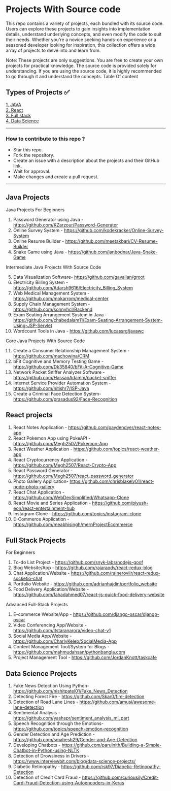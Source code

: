 # Projects With Source code 

This repo contains a variety of projects, each bundled with its source code. Users can explore these projects to gain insights into implementation details, understand underlying concepts, and even modify the code to suit their needs. Whether you're a novice seeking hands-on experience or a seasoned developer looking for inspiration, this collection offers a wide array of projects to delve into and learn from.

Note: These projects are only suggestions. You are free to create your own projects for practical knowledge. The source code is provided solely for understanding. If you are using the source code, it is highly recommended to go through it and understand the concepts.
Table Of content

## Types of Projects ✅
[1. JAVA](#top-15-java-projects-with-source-code) <br>
[2. React](#React-projects-source-code ) <br>
[3. Full stack](#Top-Full-Stack-Projects) <br>
[4. Data Science](#Data-Science-Projects)

<hr>

### How to contribute to this repo ?

- Star this repo.
- Fork the repository.
- Create an issue with a description about the projects and their GitHub link.
- Wait for approval.
- Make changes and create a pull request.

<hr>

## Java Projects

Java Projects For Beginners

1. Password Generator using Java - https://github.com/KZarzour/Password-Generator
2. Online Survey System - https://github.com/kodekracker/Online-Survey-System
3. Online Resume Builder - https://github.com/meetakbari/CV-Resume-Builder
4. Snake Game using Java - https://github.com/janbodnar/Java-Snake-Game

Intermediate Java Projects With Source Code

5. Data Visualization Software- https://github.com/gavalian/groot
6. Electricity Billing System - https://github.com/Adarsh9616/Electricity_Billing_System
7. Web Medical Management System - https://github.com/mokarrom/medical-center
8. Supply Chain Management System - https://github.com/sonnyhcl/Backend
9. Exam Seating Arrangement System in Java - https://github.com/chabedalam11/Exam-Seating-Arrangement-System-Using-JSP-Servlet
10. Wordcount Tools in Java - https://github.com/lucassrg/javawc

Core Java Projects With Source Code

11. Create a Consumer Relationship Management System - https://github.com/machowina/CRM
12. bFit Cognitive and Memory Testing Game - https://github.com/Dk35840/bFit-A-Cognitive-Game
13. Network Packet Sniffer Analyzer Software - https://github.com/HassanAdamm/packet-sniffer
14. Internet Service Provider Automation System - https://github.com/nitishr7/ISP-Java
15. Create a Criminal Face Detection System- https://github.com/prasadus92/Face-Recognition

## React projects 

1. React Notes Application - https://github.com/paydendyer/react-notes-app
2. React Pokemon App using PokeAPI - https://github.com/Megh2507/Pokemon-App
3. React Weather Application - https://github.com/topics/react-weather-app
4. React Cryptocurrency Application - https://github.com/Megh2507/React-Crypto-App
5. React Password Generator - https://github.com/Megh2507/react_password_generator
6. Photo Gallery Application- https://github.com/chrisblakely01/react-node-photo-gallery
7. React Chat Application - https://github.com/WebDevSimplified/Whatsapp-Clone
8. React Movie and Series Application - https://github.com/piyush-eon/react-entertainment-hub
9. Instagram Clone - https://github.com/topics/instagram-clone
10. E-Commerce Application - https://github.com/meabhisingh/mernProjectEcommerce


## Full Stack Projects 

For Beginners

1. To-do List Project - https://github.com/snyk-labs/nodejs-goof
2. Blog Website/App - https://github.com/rajaraodv/react-redux-blog
3. Chat Application/Website - https://github.com/raineroviir/react-redux-socketio-chat
4. Portfolio Website - https://github.com/adrianhajdin/portfolio_website
5. Food Delivery Application/Website - https://github.com/fahadahmed07/react-js-quick-food-delivery-website

Advanced Full-Stack Projects

1. E-commerce Website/App - https://github.com/django-oscar/django-oscar
2. Video Conferencing App/Website - https://github.com/itstaranarora/video-chat-v1
3. Social Media App/Website - https://github.com/CharlyKeleb/SocialMedia-App
4. Content Management Tool/System for Blogs - https://github.com/mahmudahsan/pythonbangla.com
5. Project Management Tool - https://github.com/JordanKnott/taskcafe


## Data Science Projects
1. Fake News Detection Using Python- https://github.com/nishitpatel01/Fake_News_Detection
2.  Detecting Forest Fire - https://github.com/Skar0/fire-detection
3. Detection of Road Lane Lines - https://github.com/amusi/awesome-lane-detection
4. Sentimental Analysis - https://github.com/yashspr/sentiment_analysis_ml_part
5. Speech Recognition through the Emotions- https://github.com/topics/speech-emotion-recognition
6. Gender Detection and Age Prediction - https://github.com/smahesh29/Gender-and-Age-Detection
7. Developing Chatbots - https://github.com/parulnith/Building-a-Simple-Chatbot-in-Python-using-NLTK
8. Detection of Drowsiness in Drivers - https://www.interviewbit.com/blog/data-science-projects/
9. Diabetic Retinopathy - https://github.com/rsk97/Diabetic-Retinopathy-Detection
10. Detection of Credit Card Fraud - https://github.com/curiousily/Credit-Card-Fraud-Detection-using-Autoencoders-in-Keras






